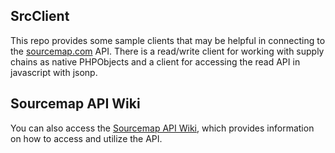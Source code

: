 ## SrcClient
This repo provides some sample clients that may be helpful in connecting to the [sourcemap.com](http://www.sourcemap.com) API. There is a read/write client for working with supply chains as native PHPObjects and a client for accessing the read API in javascript with jsonp.

## Sourcemap API Wiki
You can also access the [Sourcemap API Wiki](supplychainstudies/SrcClient/wiki), which provides information on how to access and utilize the API.